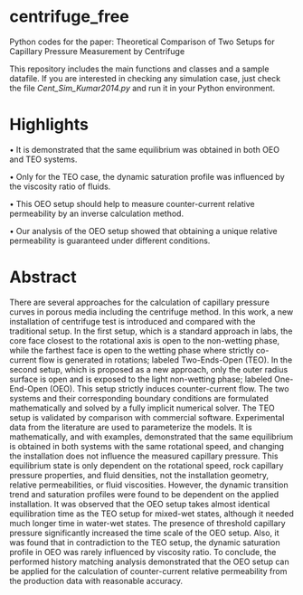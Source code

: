 # centrifuge_free
Python codes for the paper: Theoretical Comparison of Two Setups for Capillary Pressure Measurement by Centrifuge

This repository includes the main functions and classes and a sample datafile. If you are interested in checking any simulation case, just check the file    *Cent_Sim_Kumar2014.py*   and run it in your Python environment.



# Highlights

• It is demonstrated that the same equilibrium was obtained in both OEO and TEO systems.

• Only for the TEO case, the dynamic saturation profile was influenced by the viscosity ratio of fluids.

• This OEO setup should help to measure counter-current relative permeability by an inverse calculation method.

• Our analysis of the OEO setup showed that obtaining a unique relative permeability is guaranteed under different conditions.


# Abstract

There are several approaches for the calculation of capillary pressure curves in porous media including the centrifuge method. In this work, a new installation of centrifuge test is introduced and compared with the traditional setup. In the first setup, which is a standard approach in labs, the core face closest to the rotational axis is open to the non-wetting phase, while the farthest face is open to the wetting phase where strictly co-current flow is generated in rotations; labeled Two-Ends-Open (TEO). In the second setup, which is proposed as a new approach, only the outer radius surface is open and is exposed to the light non-wetting phase; labeled One-End-Open (OEO). This setup strictly induces counter-current flow. The two systems and their corresponding boundary conditions are formulated mathematically and solved by a fully implicit numerical solver. The TEO setup is validated by comparison with commercial software. Experimental data from the literature are used to parameterize the models. It is mathematically, and with examples, demonstrated that the same equilibrium is obtained in both systems with the same rotational speed, and changing the installation does not influence the measured capillary pressure. This equilibrium state is only dependent on the rotational speed, rock capillary pressure properties, and fluid densities, not the installation geometry, relative permeabilities, or fluid viscosities. However, the dynamic transition trend and saturation profiles were found to be dependent on the applied installation. It was observed that the OEO setup takes almost identical equilibration time as the TEO setup for mixed-wet states, although it needed much longer time in water-wet states. The presence of threshold capillary pressure significantly increased the time scale of the OEO setup. Also, it was found that in contradiction to the TEO setup, the dynamic saturation profile in OEO was rarely influenced by viscosity ratio. To conclude, the performed history matching analysis demonstrated that the OEO setup can be applied for the calculation of counter-current relative permeability from the production data with reasonable accuracy.

